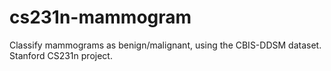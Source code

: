 # cs231n-mammogram
Classify mammograms as benign/malignant, using the CBIS-DDSM dataset.  Stanford CS231n project.
